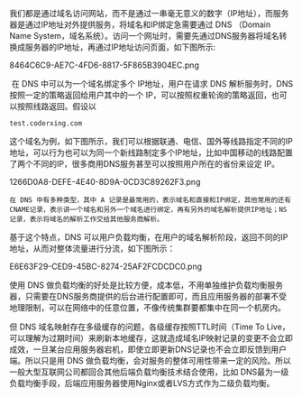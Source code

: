 我们都是通过域名访问网站，而不是通过一串毫无意义的数字（IP地址），而服务器是通过IP地址对外提供服务，将域名和IP绑定急需要通过 DNS （Domain Name System，域名系统）。访问一个网址时，需要先通过DNS服务器将域名转换成服务器的IP地址，再通过IP地址访问页面，如下图所示:

8464C6C9-AE7C-4FD6-8817-5F865B3904EC.png

​ 在 DNS 中可以为一个域名绑定多个 IP地址，用户在请求 DNS 解析服务时，DNS 按照一定的策略返回给用户其中的一个 IP，可以按照权重轮询的策略返回，也可以按照线路返回。假设以

`test.coderxing.com`

这个域名为例，如下图所示，我们可以根据联通、电信、国外等线路指定不同的IP地址，可以行为也可以为同一个新线路制定多个IP地址，比如中国移动的线路配置了两个不同的IP，很多商用DNS服务甚至可以按照用户所在的省份来设定 IP。

1266D0A8-DEFE-4E40-8D9A-0CD3C89262F3.png

```
在 DNS 中有多种类型，其中 A 记录是最常用的，表示域名和直接和IP绑定，其他常用的还有 CNAME记录，表示讲一个域名和另外一个域名进行绑定，再有另外的域名解析提供IP地址；NS 记录，表示将域名的解析工作交给其他服务商解析。
```

基于这个特点，DNS 可以用户负载均衡，在用户的域名解析阶段，返回不同的IP地址，从而对整体流量进行分流，如下图所示：

E6E63F29-CED9-45BC-8274-25AF2FCDCDC0.png

使用 DNS 做负载均衡的好处是比较方便，成本低，不用单独维护负载均衡服务器，只需要在DNS服务商提供的后台进行配置即可，而且应用服务器的部署不受地理限制，可以在网络中的任意位置，不像传统集群要都集中在同一个机房内。

​但 DNS 域名映射存在多级缓存的问题，各级缓存按照TTL时间（Time To Live，可以理解为过期时间）来刷新本地缓存，这就造成域名IP映射记录的变更不会立即成效，一旦某台应用服务器宕机，即使立即更新DNS记录也不会立即反馈到用户端。所以只是用 DNS 做负载均衡，会对服务的整体可用性带来一定的风险。所以一般大型互联网公司都回合其他后端负载均衡技术结合使用，比如 DNS最为一级负载均衡手段，后端应用服务器使用Nginx或者LVS方式作为二级负载均衡。

